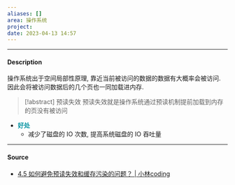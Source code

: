 ```yaml
---
aliases: []
area: 操作系统
project: 
date: 2023-04-13 14:57
---
```

---
#### Description
操作系统出于空间局部性原理, 靠近当前被访问的数据的数据有大概率会被访问. 因此会将被访问数据后的几个页也一同加载进内存. 

> [!abstract] 预读失效
> 预读失效就是操作系统通过预读机制提前加载到内存的页没有被访问

- **<font color="#0593A2">好处</font>**
    - 减少了磁盘的 IO 次数, 提高系统磁盘的 IO 吞吐量

---
#### Source
- [4.5 如何避免预读失效和缓存污染的问题？ | 小林coding](https://xiaolincoding.com/os/3_memory/cache_lru.html#%E5%A6%82%E4%BD%95%E9%81%BF%E5%85%8D%E9%A2%84%E8%AF%BB%E5%A4%B1%E6%95%88%E9%80%A0%E6%88%90%E7%9A%84%E5%BD%B1%E5%93%8D)
